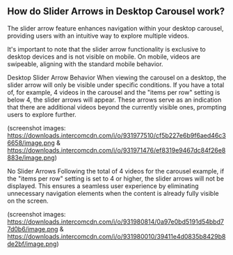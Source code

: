 ## How do Slider Arrows in Desktop Carousel work?

The slider arrow feature enhances navigation within your desktop carousel, providing users with an intuitive way to explore multiple videos. 

It's important to note that the slider arrow functionality is exclusive to desktop devices and is not visible on mobile. On mobile, videos are swipeable, aligning with the standard mobile behavior.

Desktop Slider Arrow Behavior
When viewing the carousel on a desktop, the slider arrow will only be visible under specific conditions. If you have a total of, for example, 4 videos in the carousel and the "items per row" setting is below 4, the slider arrows will appear. These arrows serve as an indication that there are additional videos beyond the currently visible ones, prompting users to explore further.


(screenshot images: https://downloads.intercomcdn.com/i/o/931977510/cf5b227e6b9f6aed46c36658/image.png & https://downloads.intercomcdn.com/i/o/931971476/ef8319e9467dc84f26e8883e/image.png)

No Slider Arrows
Following the total of 4 videos for the carousel example, if the "items per row" setting is set to 4 or higher, the slider arrows will not be displayed. This ensures a seamless user experience by eliminating unnecessary navigation elements when the content is already fully visible on the screen.

(screenshot images: https://downloads.intercomcdn.com/i/o/931980814/0a97e0bd5191d54bbd77d0b6/image.png & https://downloads.intercomcdn.com/i/o/931980010/39411e4d0835b8429b8de2bf/image.png)

